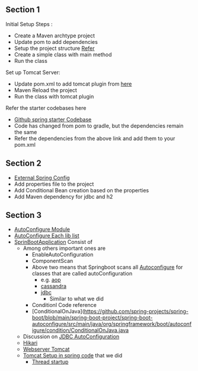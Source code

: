 ## Section 1
Initial Setup Steps :
- Create a Maven archtype project
- Update pom to add dependencies 
- Setup the project structure [Refer](https://stackoverflow.com/questions/10654120/error-could-not-find-or-load-main-class-in-intellij-ide)
- Create a simple class with main method
- Run the class

Set up Tomcat Server:
- Update pom.xml to add tomcat plugin from [here](https://mvnrepository.com/artifact/org.apache.tomcat.embed/tomcat-embed-core/8.5.37)
- Maven Reload the project 
- Run the class with tomcat plugin

Refer the starter codebases here 
- [Github spring starter Codebase](https://github.com/spring-projects/spring-boot/blob/main/spring-boot-project/spring-boot-starters/spring-boot-starter-tomcat/build.gradle)
- Code has changed from pom to gradle, but the dependencies remain the same
- Refer the dependencies from the above link and add them to your pom.xml

## Section 2

- [External Spring Config](https://docs.spring.io/spring-boot/reference/features/external-config.html)
- Add properties file to the project
- Add Conditional Bean creation based on the properties
- Add Maven dependency for jdbc and h2

## Section 3
- [AutoConfigure Module](https://github.com/spring-projects/spring-boot/blob/main/spring-boot-project/spring-boot-autoconfigure/build.gradle)
- [AutoConfigure Each lib list](https://github.com/spring-projects/spring-boot/tree/main/spring-boot-project/spring-boot-autoconfigure/src/main/java/org/springframework/boot/autoconfigure)
- [SprinBootApplication](https://github.com/spring-projects/spring-boot/blob/main/spring-boot-project/spring-boot-autoconfigure/src/main/java/org/springframework/boot/autoconfigure/SpringBootApplication.java) Consist of 
  - Among others important ones are 
    - EnableAutoConfiguration
    - ComponentScan
    - Above two means that Springboot scans all [Autoconfigure](https://github.com/spring-projects/spring-boot/tree/main/spring-boot-project/spring-boot-autoconfigure/src/main/java/org/springframework/boot/autoconfigure) for classes that are called autoConfiguration 
      - e.g. [aop](https://github.com/spring-projects/spring-boot/blob/main/spring-boot-project/spring-boot-autoconfigure/src/main/java/org/springframework/boot/autoconfigure/aop/AopAutoConfiguration.java)
      - [cassandra](https://github.com/spring-projects/spring-boot/blob/main/spring-boot-project/spring-boot-autoconfigure/src/main/java/org/springframework/boot/autoconfigure/cassandra/CassandraAutoConfiguration.java)
      - [jdbc](https://github.com/spring-projects/spring-boot/blob/main/spring-boot-project/spring-boot-autoconfigure/src/main/java/org/springframework/boot/autoconfigure/jdbc/DataSourceAutoConfiguration.java) 
        - Similar to what we did
    - Conditionl Code reference 
    - [ConditionalOnJava](https://github.com/spring-projects/spring-boot/blob/main/spring-boot-project/spring-boot-autoconfigure/src/main/java/org/springframework/boot/autoconfigure/condition/ConditionalOnJava.java
  - Discussion on [JDBC AutoConfiguration](https://github.com/spring-projects/spring-boot/blob/main/spring-boot-project/spring-boot-autoconfigure/src/main/java/org/springframework/boot/autoconfigure/jdbc/DataSourceAutoConfiguration.java)
  - [Hikari](https://github.com/spring-projects/spring-boot/blob/main/spring-boot-project/spring-boot-autoconfigure/src/main/java/org/springframework/boot/autoconfigure/jdbc/DataSourceConfiguration.java)
  - [Webserver Tomcat](https://github.com/spring-projects/spring-boot/blob/main/spring-boot-project/spring-boot-autoconfigure/src/main/java/org/springframework/boot/autoconfigure/web/embedded/EmbeddedWebServerFactoryCustomizerAutoConfiguration.java)
  - [Tomcat Setup in spring code](https://github.com/spring-projects/spring-boot/blob/9def6f86c9f88c405f302d9e044d5ea463cfe1f5/spring-boot-project/spring-boot/src/main/java/org/springframework/boot/web/embedded/tomcat/TomcatWebServer.java#L116) that we did 
    - [Thread startup](https://github.com/spring-projects/spring-boot/blob/9def6f86c9f88c405f302d9e044d5ea463cfe1f5/spring-boot-project/spring-boot/src/main/java/org/springframework/boot/web/embedded/tomcat/TomcatWebServer.java#L214)